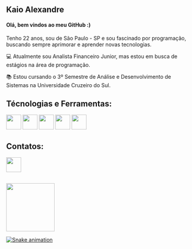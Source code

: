 ## Kaio Alexandre

#### Olá, bem vindos ao meu GitHub :) 

Tenho 22 anos, sou de São Paulo - SP e sou fascinado por programação, buscando sempre aprimorar e aprender novas tecnologias.

💻 Atualmente sou Analista Financeiro Junior, mas estou em busca de estágios na área de programação.

📚 Estou cursando o 3º Semestre de Análise e Desenvolvimento de Sistemas na Universidade Cruzeiro do Sul.

## Técnologias e Ferramentas:

<img loading="lazy" src="https://cdn.jsdelivr.net/gh/devicons/devicon@latest/icons/git/git-plain.svg" width="40" height="40"/>  <img loading="lazy" src="https://cdn.jsdelivr.net/gh/devicons/devicon@latest/icons/github/github-original.svg" width="40" heidht="40"/> <img src="https://cdn.jsdelivr.net/gh/devicons/devicon@latest/icons/java/java-original.svg" width="40" heidht="40" />  <img src="https://cdn.jsdelivr.net/gh/devicons/devicon@latest/icons/csharp/csharp-original.svg" width="40" heidht="40" /> <img src="https://cdn.jsdelivr.net/gh/devicons/devicon@latest/icons/mysql/mysql-original.svg" width="40" heidht="40" />

## Contatos:
<a href="https://painelfornecedor.com.br/?ctr=home&mt=login" target="_blank"><img src="https://cdn.jsdelivr.net/gh/devicons/devicon@latest/icons/linkedin/linkedin-original.svg" width="40" heidth="40" />

## 
<div>
<a href="https://github.com/alexandreotta">
<img loading="lazy" height="130em" src="https://github-readme-stats.vercel.app/api/top-langs/?username=alexandreotta&layout=compact&langs_count=7&theme=dracula"/>

![Snake animation](https://github.com/seu-usuário-aqui/alexandreotta/blob/output/github-contribution-grid-snake.svg)
          
          
          
          



